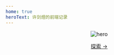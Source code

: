 ```yaml
---
home: true
heroText: 许剑煜的前端记录
---
```

<header class="hero"><img src="https://api.ixiaowai.cn/mcapi/mcapi.php" alt="hero">
<type/>
<p class="action">
<a href="/xianyun.github.io/Vue" class="nav-link action-button">探索 →</a> 
</p>
</header>


<myPlay/>
 
